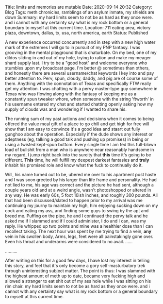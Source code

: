 Title: limits and memories are mutable
Date: 2020-09-14 20:32
Category: Blog
Tags: meth chronicles, ramblings of an asylum inmate, my shields are down
Summary: my hard limits seem to not be as hard as they once were. and i cannot with any certainty say what is my rock bottom or a general boundary to myself at this current time.
Location: 711 eating area, victory plaza, downtown, dallas, tx, usa, north america, earth
Status: Published


A new experience occurred concurrently and in step with a new high water mark of the extremes I will go  to in pursuit of my PNP fantasy. I was grooving in the mental playground that is chaturbate. On my bed, one of my dildos sliding in and out of my hole, trying to ration and make my meager shard supply last. I try to be a "good host" and welcome everyone who stumbles upon my broadcast page. I'm better @ sometimes than others, and honestly there are several username/chat keywords I key into and pay better attention to. Perv, spun, cloudy, daddy, and pig are of course some of them. Anything with the connotation of Texas and specifically FTW really get my attention. I was chatting with a pervy master-type guy somewhere in Texas who was flowing along with the fantasy of keeping me as a constantly spun tweaker whore, when someone with the string 'ftworth' in his username entered my chat and started chatting openly asking how my supply of clouds was and wondering if I wanted to share his.   
   
The running sum of my past actions and decisions when it comes to being offered the value meal gift of a place to go chill and get high for free will show that I am easy to convince it's a good idea and staart out fully gunghoo about the operation. Especially if the dude shows any interest or adeptness (eg, talking a good talk and pushing up promises) in being or using a twisted kept-spun bottom. Every single time I am fed this full-blown load of bullshit from a man who is anywhere near reasonably handsome in my regard, I jump right back into the sureity that **this** time it's going to be different. **This** time, he will fulfill my deepest darkest fantasies and __truly__ inhabit his promised role and know what the fuck to continually do it.  

  Will, his name turned out to be, ubered me over to his apartment post haste and I was soon greeted by his larger than life frame and personality. He had not lied to me, his age was correct and the picture he had sent, although a couple years old and at a weird angle, wasn't photoshopped or altered in any way. He was early 60s, 5 foot 10ish inches, and roughly 300 pounds. All that had been discussed/slated to happen prior to my arrival was me continuing my journy to maintain my high, him enjoying sucking down on my cock and eating my ass, and finding some guys to swing by the apt and breed me. Puffing on the pipe, he and I continued the pervy talk and he asked me if I slammed and if I could administer, I do and I can, was my reply. He whipped up two points and mine was a healthier dose than I can recollect taking. The next hour was spent by me trying to find a vein, __any__ vein in his swollen body, Arms, legs, feet were all painstakingly gone over. Even his throat and underarms were considered to no avail. ......   

 ..........  

 After writing on this for a good few days, I have lost my interest in telling this story, and feel that it's only become a gory self-masturbatory trek through uninteresting subject matter. The point is thus: I was slammed with the highest amount of meth up to date, became very fucking high and allowed a stranger to eat shit out of my ass hole while I was sitting on his rim chair. my hard limits seem to not be as hard as they once were. and i cannot with any certainty say what is my rock bottom or a general boundary to myself at this current time. 
